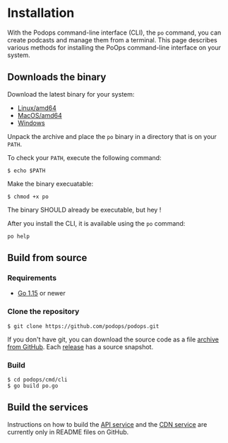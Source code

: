 # Installation

With the Podops command-line interface (CLI), the `po` command, you can create podcasts and manage them from a terminal. This page describes various methods for installing the PoOps command-line interface on your system. 

## Downloads the binary

Download the latest binary for your system:

* [Linux/amd64](https://storage.googleapis.com/cdn.podops.dev/downloads/cli-0.9.7/po-linux-0.9.7.gz)
* [MacOS/amd64](https://storage.googleapis.com/cdn.podops.dev/downloads/cli-0.9.7/po-mac-0.9.7.gz)
* [Windows](https://storage.googleapis.com/cdn.podops.dev/downloads/cli-0.9.7/po-windows-0.9.7.gz)

Unpack the archive and place the `po` binary in a directory that is on your `PATH`. 

To check your `PATH`, execute the following command:

```shell
$ echo $PATH
```

Make the binary execuatable:

```shell
$ chmod +x po
```

The binary SHOULD already be executable, but hey !

After you install the CLI, it is available using the `po` command:

```shell
po help
```

## Build from source

### Requirements

* [Go 1.15](https://golang.org/dl) or newer

### Clone the repository

```shell
$ git clone https://github.com/podops/podops.git
```

If you don't have git, you can download the source code as a file [archive from GitHub](https://github.com/podops/podops).
Each [release](https://github.com/podops/podops/releases) has a source snapshot.

### Build

```shell
$ cd podops/cmd/cli
$ go build po.go
```

## Build the services

Instructions on how to build the [API service](https://github.com/podops/podops/tree/main/cmd) and the [CDN service](https://github.com/podops/podops/tree/main/cmd) are currently only in README files on GitHub.